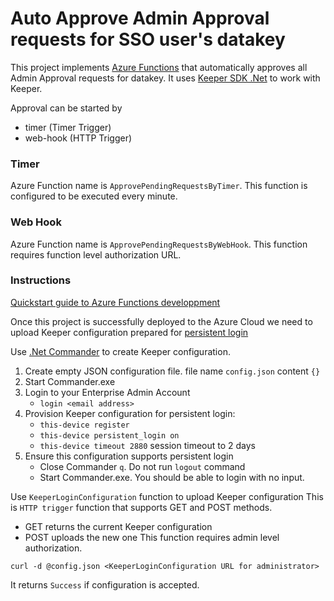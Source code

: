 # Auto Approve Admin Approval requests for SSO user's datakey 

 This project implements [Azure Functions](https://azure.microsoft.com/en-us/services/functions/) that automatically approves all Admin Approval requests for datakey.
 It uses [Keeper SDK .Net](https://github.com/Keeper-Security/keeper-sdk-dotnet-private) to work with Keeper.


 Approval can be started by 

 * timer (Timer Trigger)
 * web-hook  (HTTP Trigger)

 ### Timer
  Azure Function name is `ApprovePendingRequestsByTimer`. This function is configured to be executed every minute.

 ### Web Hook
  Azure Function name is `ApprovePendingRequestsByWebHook`. This function requires function level authorization URL.

 ### Instructions

 [Quickstart guide to Azure Functions developpment](https://docs.microsoft.com/en-us/azure/azure-functions/functions-create-your-first-function-visual-studio)

 Once this project is successfully deployed to the Azure Cloud we need to upload Keeper configuration prepared for [persistent login](https://keeper.atlassian.net/wiki/spaces/KA/pages/903250019/V3+Login+Process)
 
 Use [.Net Commander](https://github.com/Keeper-Security/keeper-sdk-dotnet-private/tree/master/Commander) to create Keeper configuration.

 1. Create empty JSON configuration file. file name `config.json` content `{}`
 2. Start Commander.exe
 3. Login to your Enterprise Admin Account 
    - `login <email address>`
 4. Provision Keeper configuration for persistent login: 
    - `this-device register`
    - `this-device persistent_login on`
    - `this-device timeout 2880`   session timeout to 2 days
5. Ensure this configuration supports persistent login
    - Close Commander `q`. Do not run `logout` command
    - Start Commander.exe. You should be able to login with no input.
    
Use `KeeperLoginConfiguration` function to upload Keeper configuration
This is `HTTP trigger` function that supports GET and POST methods. 
* GET returns the current Keeper configuration
* POST uploads the new one
This function requires admin level authorization.

`curl -d @config.json <KeeperLoginConfiguration URL for administrator>` 

It returns `Success` if configuration is accepted.

